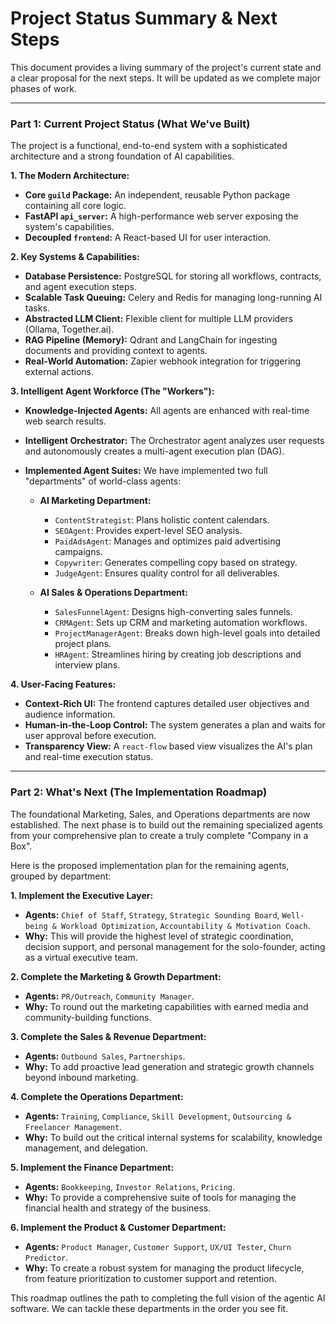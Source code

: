 # Project Status Summary & Next Steps

This document provides a living summary of the project's current state and a clear proposal for the next steps. It will be updated as we complete major phases of work.


---

### Part 1: Current Project Status (What We've Built)

The project is a functional, end-to-end system with a sophisticated architecture and a strong foundation of AI capabilities.

**1. The Modern Architecture:**
*   **Core `guild` Package:** An independent, reusable Python package containing all core logic.
*   **FastAPI `api_server`:** A high-performance web server exposing the system's capabilities.
*   **Decoupled `frontend`:** A React-based UI for user interaction.

**2. Key Systems & Capabilities:**
*   **Database Persistence:** PostgreSQL for storing all workflows, contracts, and agent execution steps.
*   **Scalable Task Queuing:** Celery and Redis for managing long-running AI tasks.
*   **Abstracted LLM Client:** Flexible client for multiple LLM providers (Ollama, Together.ai).
*   **RAG Pipeline (Memory):** Qdrant and LangChain for ingesting documents and providing context to agents.
*   **Real-World Automation:** Zapier webhook integration for triggering external actions.

**3. Intelligent Agent Workforce (The "Workers"):**
*   **Knowledge-Injected Agents:** All agents are enhanced with real-time web search results.
*   **Intelligent Orchestrator:** The Orchestrator agent analyzes user requests and autonomously creates a multi-agent execution plan (DAG).
*   **Implemented Agent Suites:** We have implemented two full "departments" of world-class agents:

    *   **AI Marketing Department:**
        *   `ContentStrategist`: Plans holistic content calendars.
        *   `SEOAgent`: Provides expert-level SEO analysis.
        *   `PaidAdsAgent`: Manages and optimizes paid advertising campaigns.
        *   `Copywriter`: Generates compelling copy based on strategy.
        *   `JudgeAgent`: Ensures quality control for all deliverables.

    *   **AI Sales & Operations Department:**
        *   `SalesFunnelAgent`: Designs high-converting sales funnels.
        *   `CRMAgent`: Sets up CRM and marketing automation workflows.
        *   `ProjectManagerAgent`: Breaks down high-level goals into detailed project plans.
        *   `HRAgent`: Streamlines hiring by creating job descriptions and interview plans.

**4. User-Facing Features:**
*   **Context-Rich UI:** The frontend captures detailed user objectives and audience information.
*   **Human-in-the-Loop Control:** The system generates a plan and waits for user approval before execution.
*   **Transparency View:** A `react-flow` based view visualizes the AI's plan and real-time execution status.

---

### Part 2: What's Next (The Implementation Roadmap)

The foundational Marketing, Sales, and Operations departments are now established. The next phase is to build out the remaining specialized agents from your comprehensive plan to create a truly complete "Company in a Box".

Here is the proposed implementation plan for the remaining agents, grouped by department:

**1. Implement the Executive Layer:**
*   **Agents:** `Chief of Staff`, `Strategy`, `Strategic Sounding Board`, `Well-being & Workload Optimization`, `Accountability & Motivation Coach`.
*   **Why:** This will provide the highest level of strategic coordination, decision support, and personal management for the solo-founder, acting as a virtual executive team.

**2. Complete the Marketing & Growth Department:**
*   **Agents:** `PR/Outreach`, `Community Manager`.
*   **Why:** To round out the marketing capabilities with earned media and community-building functions.

**3. Complete the Sales & Revenue Department:**
*   **Agents:** `Outbound Sales`, `Partnerships`.
*   **Why:** To add proactive lead generation and strategic growth channels beyond inbound marketing.

**4. Complete the Operations Department:**
*   **Agents:** `Training`, `Compliance`, `Skill Development`, `Outsourcing & Freelancer Management`.
*   **Why:** To build out the critical internal systems for scalability, knowledge management, and delegation.

**5. Implement the Finance Department:**
*   **Agents:** `Bookkeeping`, `Investor Relations`, `Pricing`.
*   **Why:** To provide a comprehensive suite of tools for managing the financial health and strategy of the business.

**6. Implement the Product & Customer Department:**
*   **Agents:** `Product Manager`, `Customer Support`, `UX/UI Tester`, `Churn Predictor`.
*   **Why:** To create a robust system for managing the product lifecycle, from feature prioritization to customer support and retention.

This roadmap outlines the path to completing the full vision of the agentic AI software. We can tackle these departments in the order you see fit.

